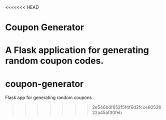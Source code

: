 <<<<<<< HEAD
# Coupon Generator

A Flask application for generating random coupon codes.
=======
# coupon-generator
Flask app for generating random coupons
>>>>>>> 2e546bdf652f5f4f6d2fcce6053622a45af30feb
